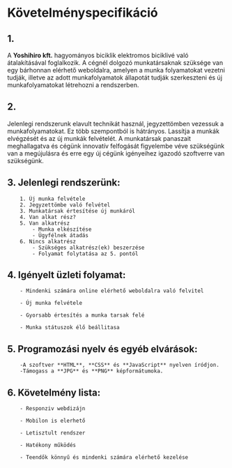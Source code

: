 # Követelményspecifikáció

## 1.
 A **Yoshihiro kft.** hagyományos biciklik elektromos biciklivé való átalakításával foglalkozik. A cégnél dolgozó munkatársaknak szüksége van egy bárhonnan elérhető weboldalra, amelyen a munka folyamatokat vezetni tudják, illetve az adott munkafolyamatok állapotát tudják szerkeszteni és új munkafolyamatokat létrehozni a rendszerben.
 ## 2. 
 Jelenlegi rendszerunk elavult technikát használ, jegyzettömben vezessuk a munkafolyamatokat. Ez több szempontból is hátrányos. Lassítja a munkák elvégzését és az új munkák felvételét. A munkatársak panaszait meghallagatva és cégünk innovatív felfogását figyelembe véve szükségünk van a megújulásra és erre egy új cégünk igényeihez igazodó szoftverre van szükségünk.
 
 ## 3. Jelenlegi rendszerünk:

		1. Új munka felvétele 
		2. Jegyzettömbe való felvétel 
		3. Munkatársak értesítése új munkáról 
		4. Van alkat rész? 
		5. Van alkatrész
			- Munka elkészítése
			- Ügyfélnek átadás
		6. Nincs alkatrész 
			- Szükséges alkatrész(ek) beszerzése
			- Folyamat folytatása az 5. pontól 

## 4. Igényelt üzleti folyamat:

		- Mindenki számára online elérhető weboldalra való felvitel

		- Új munka felvétele

		- Gyorsabb értesítés a munka tarsak felé

		- Munka státuszok élő beállitasa
		
## 5. Programozási nyelv és egyéb elvárások:
		
		-A szoftver **HTML**, **CSS** és **JavaScript** nyelven íródjon.
		-Támogass a **JPG** és **PNG** képformátumoka.
		
## 6. Követelmény lista:

		- Responziv webdizájn

		- Mobilon is elerhető

		- Letisztult rendszer

		- Hatékony működés

		- Teendők könnyű és mindenki számára elérhető kezelése
